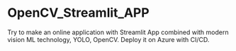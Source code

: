 # OpenCV_Streamlit_APP
Try to make an online application with Streamlit App combined with modern vision ML technology, YOLO, OpenCV. Deploy it on Azure with CI/CD. 
